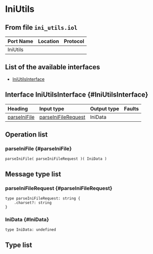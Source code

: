 # IniUtils

## From file `ini_utils.iol`

| Port Name | Location | Protocol |
| :--- | :--- | :--- |
| IniUtils |  |  |

## List of the available interfaces

* [IniUtilsInterface](iniutils.md#IniUtilsInterface)

## Interface IniUtilsInterface {#IniUtilsInterface}

| Heading | Input type | Output type | Faults |
| :--- | :--- | :--- | :--- |
| [parseIniFile](iniutils.md#parseIniFile) | [parseIniFileRequest](iniutils.md#parseIniFileRequest)  | IniData  |  |

## Operation list

### parseIniFile {#parseIniFile}

```text
parseIniFile( parseIniFileRequest )( IniData )
```

## Message type list

### parseIniFileRequest {#parseIniFileRequest}

```text
type parseIniFileRequest: string { 
    .charset?: string
}
```

### IniData {#IniData}

```text
type IniData: undefined
```

## Type list

